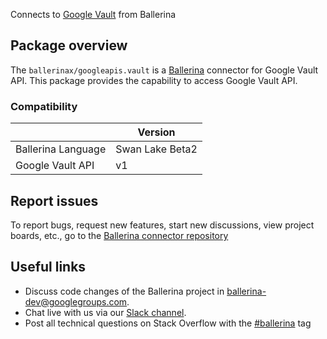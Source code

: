 Connects to [Google Vault](https://developers.google.com/vault/reference/rest) from Ballerina

## Package overview
The `ballerinax/googleapis.vault` is a [Ballerina](https://ballerina.io/) connector for Google Vault API.
This package provides the capability to access Google Vault API.

### Compatibility
|                    | Version         |
|--------------------|-----------------|
| Ballerina Language | Swan Lake Beta2 | 
| Google Vault API   | v1              |

## Report issues
To report bugs, request new features, start new discussions, view project boards, etc., go to the [Ballerina connector repository](https://github.com/ballerina-platform/ballerinax-openapi-connectors)

## Useful links
- Discuss code changes of the Ballerina project in [ballerina-dev@googlegroups.com](mailto:ballerina-dev@googlegroups.com).
- Chat live with us via our [Slack channel](https://ballerina.io/community/slack/).
- Post all technical questions on Stack Overflow with the [#ballerina](https://stackoverflow.com/questions/tagged/ballerina) tag